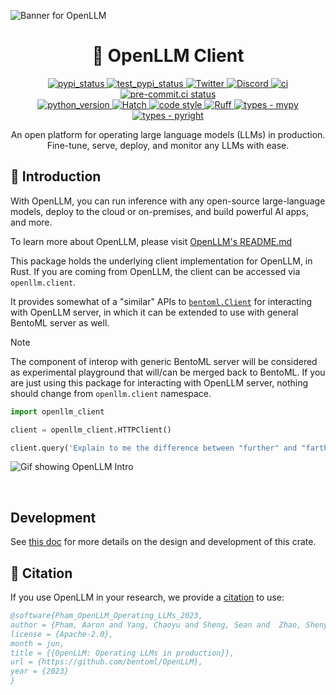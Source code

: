 ![Banner for OpenLLM](/.github/assets/main-banner.png)

<!-- hatch-fancy-pypi-readme intro start -->

<div align="center">
    <h1 align="center">👾 OpenLLM Client</h1>
    <a href="https://pypi.org/project/openllm">
        <img src="https://img.shields.io/pypi/v/openllm-client.svg?logo=pypi&label=PyPI&logoColor=gold" alt="pypi_status" />
    </a><a href="https://test.pypi.org/project/openllm/">
        <img src="https://img.shields.io/badge/Nightly-PyPI?logo=pypi&label=PyPI&color=gray&link=https%3A%2F%2Ftest.pypi.org%2Fproject%2Fopenllm%2F" alt="test_pypi_status" />
    </a><a href="https://twitter.com/bentomlai">
        <img src="https://badgen.net/badge/icon/@bentomlai/1DA1F2?icon=twitter&label=Follow%20Us" alt="Twitter" />
    </a><a href="https://l.bentoml.com/join-openllm-discord">
        <img src="https://badgen.net/badge/icon/OpenLLM/7289da?icon=discord&label=Join%20Us" alt="Discord" />
    </a><a href="https://github.com/bentoml/OpenLLM/actions/workflows/ci.yml">
        <img src="https://github.com/bentoml/OpenLLM/actions/workflows/ci.yml/badge.svg?branch=main" alt="ci" />
    </a><a href="https://results.pre-commit.ci/latest/github/bentoml/OpenLLM/main">
        <img src="https://results.pre-commit.ci/badge/github/bentoml/OpenLLM/main.svg" alt="pre-commit.ci status" />
    </a><br>
    <a href="https://pypi.org/project/openllm">
        <img src="https://img.shields.io/pypi/pyversions/openllm.svg?logo=python&label=Python&logoColor=gold" alt="python_version" />
    </a><a href="htjtps://github.com/pypa/hatch">
        <img src="https://img.shields.io/badge/%F0%9F%A5%9A-Hatch-4051b5.svg" alt="Hatch" />
    </a><a href="https://github.com/bentoml/OpenLLM/blob/main/STYLE.md">
        <img src="https://img.shields.io/badge/code%20style-experimental-000000.svg" alt="code style" />
    </a><a href="https://github.com/astral-sh/ruff">
        <img src="https://img.shields.io/endpoint?url=https://raw.githubusercontent.com/charliermarsh/ruff/main/assets/badge/v2.json" alt="Ruff" />
    </a><a href="https://github.com/python/mypy">
        <img src="https://img.shields.io/badge/types-mypy-blue.svg" alt="types - mypy" />
    </a><a href="https://github.com/microsoft/pyright">
        <img src="https://img.shields.io/badge/types-pyright-yellow.svg" alt="types - pyright" />
    </a><br>
    <p>An open platform for operating large language models (LLMs) in production.</br>
    Fine-tune, serve, deploy, and monitor any LLMs with ease.</p>
    <i></i>
</div>

## 📖 Introduction

With OpenLLM, you can run inference with any open-source large-language models,
deploy to the cloud or on-premises, and build powerful AI apps, and more.

To learn more about OpenLLM, please visit <a href="https://github.com/bentoml/OpenLLM">OpenLLM's README.md</a>

This package holds the underlying client implementation for OpenLLM, in Rust. If you are
coming from OpenLLM, the client can be accessed via `openllm.client`.

It provides somewhat of a "similar" APIs to [`bentoml.Client`](https://docs.bentoml.com/en/latest/guides/client.html)
for interacting with OpenLLM server, in which it can be extended to use with general
BentoML server as well.

> [!NOTE]
> The component of interop with generic BentoML server will be considered as experimental
> playground that will/can be merged back to BentoML.
> If you are just using this package for interacting with OpenLLM server, nothing should change
> from `openllm.client` namespace.

```python
import openllm_client

client = openllm_client.HTTPClient()

client.query('Explain to me the difference between "further" and "farther"')
```

<!-- hatch-fancy-pypi-readme intro stop -->

![Gif showing OpenLLM Intro](/.github/assets/output.gif)

<br/>

## Development

See [this doc](./DESIGN.md) for more details on the design and development of this crate.

## 📔 Citation

If you use OpenLLM in your research, we provide a [citation](../CITATION.cff) to use:

```bibtex
@software{Pham_OpenLLM_Operating_LLMs_2023,
author = {Pham, Aaron and Yang, Chaoyu and Sheng, Sean and  Zhao, Shenyang and Lee, Sauyon and Jiang, Bo and Dong, Fog and Guan, Xipeng and Ming, Frost},
license = {Apache-2.0},
month = jun,
title = {{OpenLLM: Operating LLMs in production}},
url = {https://github.com/bentoml/OpenLLM},
year = {2023}
}
```
